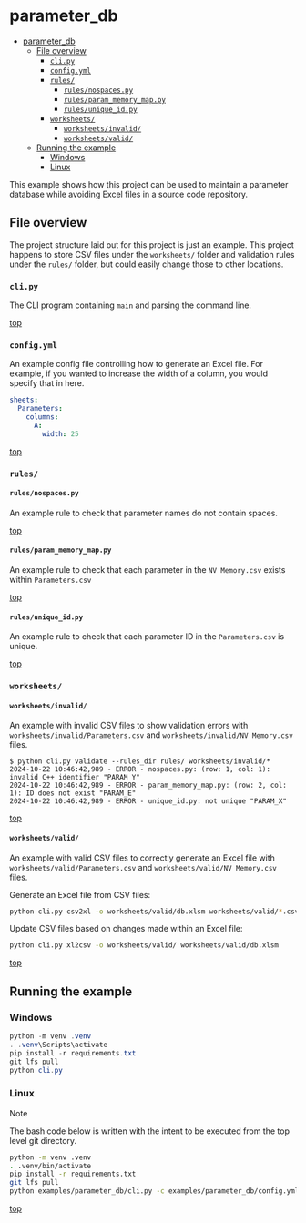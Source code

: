 # parameter_db

- [parameter\_db](#parameter_db)
  - [File overview](#file-overview)
    - [`cli.py`](#clipy)
    - [`config.yml`](#configyml)
    - [`rules/`](#rules)
      - [`rules/nospaces.py`](#rulesnospacespy)
      - [`rules/param_memory_map.py`](#rulesparam_memory_mappy)
      - [`rules/unique_id.py`](#rulesunique_idpy)
    - [`worksheets/`](#worksheets)
      - [`worksheets/invalid/`](#worksheetsinvalid)
      - [`worksheets/valid/`](#worksheetsvalid)
  - [Running the example](#running-the-example)
    - [Windows](#windows)
    - [Linux](#linux)

This example shows how this project can be used to maintain a parameter database while avoiding Excel files in a source code repository.

## File overview
The project structure laid out for this project is just an example.
This project happens to store CSV files under the `worksheets/` folder and validation rules under the `rules/` folder, but could easily change those to other locations.
### `cli.py`
The CLI program containing `main` and parsing the command line.

[top](#parameter_db)

### `config.yml`
An example config file controlling how to generate an Excel file.
For example, if you wanted to increase the width of a column, you would specify that in here.
```yaml
sheets:
  Parameters:
    columns:
      A:
        width: 25
```

[top](#parameter_db)

### `rules/`
#### `rules/nospaces.py`
An example rule to check that parameter names do not contain spaces.

[top](#parameter_db)

#### `rules/param_memory_map.py`
An example rule to check that each parameter in the `NV Memory.csv` exists within `Parameters.csv`

[top](#parameter_db)

#### `rules/unique_id.py`
An example rule to check that each parameter ID in the `Parameters.csv` is unique.

[top](#parameter_db)

### `worksheets/`
#### `worksheets/invalid/`
An example with invalid CSV files to show validation errors with `worksheets/invalid/Parameters.csv` and `worksheets/invalid/NV Memory.csv` files.
```
$ python cli.py validate --rules_dir rules/ worksheets/invalid/*
2024-10-22 10:46:42,989 - ERROR - nospaces.py: (row: 1, col: 1): invalid C++ identifier "PARAM Y"
2024-10-22 10:46:42,989 - ERROR - param_memory_map.py: (row: 2, col: 1): ID does not exist "PARAM_E"
2024-10-22 10:46:42,989 - ERROR - unique_id.py: not unique "PARAM_X"
```

[top](#parameter_db)

#### `worksheets/valid/`
An example with valid CSV files to correctly generate an Excel file with `worksheets/valid/Parameters.csv` and `worksheets/valid/NV Memory.csv` files.

Generate an Excel file from CSV files:
```bash
python cli.py csv2xl -o worksheets/valid/db.xlsm worksheets/valid/*.csv
```

Update CSV files based on changes made within an Excel file:
```bash
python cli.py xl2csv -o worksheets/valid/ worksheets/valid/db.xlsm
```

[top](#parameter_db)

## Running the example

### Windows

```powershell
python -m venv .venv
. .venv\Scripts\activate
pip install -r requirements.txt
git lfs pull
python cli.py
```

### Linux

> [!NOTE]
> The bash code below is written with the intent to be executed from the top level git directory.

```bash
python -m venv .venv
. .venv/bin/activate
pip install -r requirements.txt
git lfs pull
python examples/parameter_db/cli.py -c examples/parameter_db/config.yml csv2xl examples/parameter_db/worksheets/valid/*.csv
```

[top](#parameter_db)
